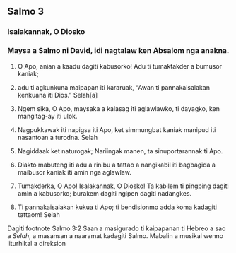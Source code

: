 Salmo 3
-------

### Isalakannak, O Diosko

### Maysa a Salmo ni David, idi nagtalaw ken Absalom nga anakna.

1. O Apo, anian a kaadu dagiti kabusorko!
   Adu ti tumaktakder a bumusor kaniak;
2. adu ti agkunkuna maipapan iti kararuak, “Awan ti pannakaisalakan kenkuana iti Dios.” Selah[a]

3. Ngem sika, O Apo, maysaka a kalasag iti aglawlawko, ti dayagko, ken mangitag-ay iti ulok.
4. Nagpukkawak iti napigsa iti Apo, ket simmungbat kaniak manipud iti nasantoan a turodna. Selah

5. Nagiddaak ket naturogak;
   Nariingak manen, ta sinuportarannak ti Apo.
6. Diakto mabuteng iti adu a rinibu a tattao
   a nangikabil iti bagbagida a maibusor kaniak iti amin nga aglawlaw.

7. Tumakderka, O Apo!
   Isalakannak, O Diosko!
   Ta kabilem ti pingping dagiti amin a kabusorko;
   burakem dagiti ngipen dagiti nadangkes.

8. Ti pannakaisalakan kukua ti Apo;
   ti bendisionmo adda koma kadagiti tattaom! Selah

Dagiti footnote
Salmo 3:2 Saan a masigurado ti kaipapanan ti Hebreo a sao a *Selah*, a masansan a naaramat kadagiti Salmo. Mabalin a musikal wenno liturhikal a direksion